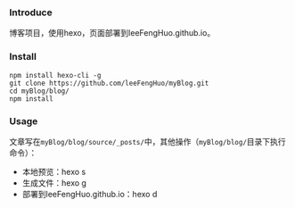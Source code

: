 ### Introduce

博客项目，使用hexo，页面部署到leeFengHuo.github.io。

### Install

```
npm install hexo-cli -g
git clone https://github.com/leeFengHuo/myBlog.git
cd myBlog/blog/
npm install
```

### Usage

文章写在`myBlog/blog/source/_posts/`中，其他操作（`myBlog/blog/`目录下执行命令）：
* 本地预览：hexo s
* 生成文件：hexo g
* 部署到leeFengHuo.github.io：hexo d
